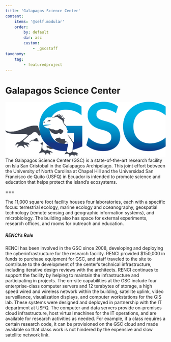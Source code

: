 ```yaml
---
title: 'Galapagos Science Center'
content:
    items: '@self.modular'
    order:
        by: default
        dir: asc
        custom:
            - _gscstaff
taxonomy:
    tag:
        - featuredproject
---
```


# Galapagos Science Center

![](GSC_gray-and-blue_galapagos_logo.png)The Galapagos Science Center (GSC) is a state-of-the-art research facility on Isla San Cristobal in the Galapagos Archipelago. This joint effort between the University of North Carolina at Chapel Hill and the Universidad San Francisco de Quito (USFQ) in Ecuador is intended to promote science and education that helps protect the island’s ecosystems.

===

The 11,000 square foot facility houses four laboratories, each with a specific focus: terrestrial ecology, marine ecology and oceanography, geospatial technology (remote sensing and geographic information systems), and microbiology. The building also has space for external experiments, research offices, and rooms for outreach and education.

##### RENCI’s Role

RENCI has been involved in the GSC since 2008, developing and deploying the cyberinfrastructure for the research facility. RENCI provided $150,000 in funds to purchase equipment for GSC, and staff traveled to the site to contribute to the development of the center’s technical infrastructure, including iterative design reviews with the architects. RENCI continues to support the facility by helping to maintain the infrastructure and participating in projects.
The on-site capabilities at the GSC include four enterprise-class computer servers and 12 terabytes of storage, a high speed wired and wireless network within the building, satellite uplink, video surveillance, visualization displays, and computer workstations for the GIS lab. These systems were designed and deployed in partnership with the IT department at USFQ. The computer and data servers provide  on-premises cloud infrastructure, host virtual machines for the IT operations, and are available for research activities as needed. For example, if a class requires a certain research code, it can be provisioned on the GSC cloud and made available so that class work is not hindered by the expensive and slow satellite network link.